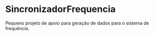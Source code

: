 # SincronizadorFrequencia
Pequeno projeto de apoio para geração de dados para o sistema de frequência.
